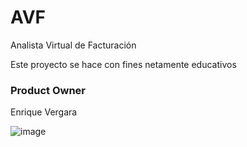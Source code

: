 # AVF
</h1>Analista Virtual de Facturación</h1>

Este proyecto se hace con fines netamente educativos
<br>
<h3>Product Owner</h3>
Enrique Vergara

![image](https://user-images.githubusercontent.com/36646104/186546819-90fb84a5-f207-48fa-8135-d163c32c8104.png)
